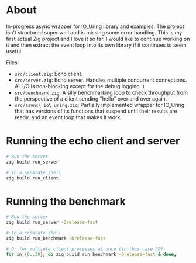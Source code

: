 
# About

In-progress async wrapper for IO\_Uring library and examples. The project isn't
structured super well and is missing some error handling. This is my first
actual Zig project and I love it so far. I would like to continue working on it
and then extract the event loop into its own library if it continues to seem
useful.

Files:
* `src/client.zig`: Echo client. 
* `src/server.zig`: Echo server. Handles multiple concurrent connections. All I/O
  is non-blocking except for the debug logging :) 
* `src/benchmark.zig`: A silly benchmarking loop to check throughput from the
  perspective of a client sending "hello" over and over again.
* `src/async\_io\_uring.zig`: Partially implemented wrapper for IO\_Uring that
  has versions of its functions that suspend until their results are ready, and
  an event loop that makes it work.  

# Running the echo client and server
```sh
# Run the server
zig build run_server

# In a separate shell
zig build run_client
```

# Running the benchmark
```sh
# Run the server
zig build run_server -Drelease-fast

# In a separate shell
zig build run_benchmark -Drelease-fast

# Or for multiple client processes at once (in this case 30):
for in {0..30}; do zig build run_benchmark -Drelease-fast & done;
```
